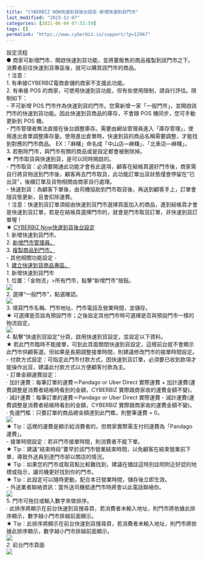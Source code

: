 ```yaml
---
title: "CYBERBIZ NOW快速到貨後台設定-新增快速到貨門市"
last_modified: "2023-12-07"
categories: [2021-06-04 07:51:59]
tags: []
permalink: "https://www.cyberbiz.io/support/?p=12967"
---
```


設定流程  
● 商家可新增門市、開啟快速到貨功能，並將要販售的商品複製到該門市之下。消費者前往快速到貨專區後，就可以購買該門市的商品。  
！注意：  
1\. 有串接CYBERBIZ電商倉儲的商家不支援此功能。  
2\. 有串接 POS 的商家，可使用快速到貨功能，但有些使用限制，請自行評估。限制如下：  
\- 不可新增 POS 門市作為快速到貨的門市。您需新增一家「一般門市」，並開啟該門市的快速到貨功能。因此快速到貨商品的庫存，不會跟 POS
機同步，您可手動更新到 POS 機。  
\-
門市管理者無法直接在後台調整庫存。需要由網站管理員進入「庫存管理」，使用進出倉單調整庫存量。使用進出倉單時，快速到貨的商品名稱需要調整，才能找到對應的門市商品。
EX：「麻糬」命名成「中山店—麻糬」、「北車店—麻糬」。  
3\. 若刪除門市，與門市有關的商品或是設定都會被刪除掉。  
★ 門市取貨與快速到貨，是可以同時開啟的。  
\-
門市取貨：必須要開通此功能才會有此選項，顧客在結帳頁選好門市後，商家需自行將貨物送到門市後，顧客再去門市取貨，此功能訂單出貨狀態僅會停留在“已出貨”，後續訂單及貨物相關由商家自行處理。  
\- 快速到貨：為顧客下單後，由司機協助到門市取貨後，再送到顧客手上，訂單會隨貨態更新，且會扣除運費。  
！注意：快速到貨訂單須經由快速到貨門市選擇頁面加入的商品，進到結帳頁才會是快速到貨訂單，若是在結帳頁選擇門市的，就會是門市取貨訂單，非快速到貨訂單喔！  
★ [CYBERBIZ Now快速到貨後台設定](https://www.cyberbiz.io/support/?p=12783)  
1\. 新增快速到貨門市。  
2\. [新增門市管理員。](https://www.cyberbiz.io/support/?p=12804)  
3\. [複製商品到門市。](https://www.cyberbiz.io/support/?p=12814)  
\- 其他相關功能設定 -  
1\. [建立快速到貨商品專區。](https://www.cyberbiz.io/support/?p=12861)  
_1._   新增快速到貨門市  
1\. 位置：「金物流」>所有門市，點擊“新增門市”按鈕。  
![](https://www.cyberbiz.io/support/wp-content/uploads/2021/08/快速到貨50.png)  
2\. 選擇“一般門市”，點選確認。  
![](https://www.cyberbiz.io/support/wp-content/uploads/2021/06/快速到貨51.png)  
3\. 填寫門市名稱、門市地址、門市電話及營業時間，並儲存。  
★ 可選擇是否設為預設門市；之後設定其他門市時可選擇是否與預設門市一樣的物流設定。  
![](https://www.cyberbiz.io/support/wp-content/uploads/2021/06/快速到貨52.png)  
4\. 點擊“快速到貨設定”分頁，啟用快速到貨設定，並設定以下資料。  
★ 若此門市臨時不能接單，可到此頁面關閉快速到貨設定，這樣前台就不會顯示此門市供顧客選。但如果是長期調整接單時間，則建議修改門市的接單時間設定。  
\- 付款方式設定：可指定此門市付款方式，因快速到貨訂單，必須要已收到款項才能操作出貨，建議此付款方式以方便顧客付款為主。  
\- 訂單金額運費設定：  
· 加計運費：每筆訂單的運費＝Pandago or Uber Direct 實際運費 + 加計運費(運費調整是消費者結帳時看到的金額，CYBERBIZ
實際跟商家收的運費金額不變)。  
· 減計運費：每筆訂單的運費＝Pandago or Uber Direct 實際運費 - 減計運費(運費調整是消費者結帳時看到的金額，CYBERBIZ
實際跟商家收的運費金額不變)。  
· 免運門檻：只要訂單的商品總金額達到此門檻，則整筆運費 = 0。  
![](https://www.cyberbiz.io/support/wp-content/uploads/2021/08/快速到貨54.png)  
★ Tip：這裡的運費是顯示給消費者的，但商家實際需支付的運費為「Pandago 運費」。  
\- 接單時間設定：若非門市接單時間，則消費者不能下單。  
★ Tip：建議“結束時段”要早於該門市營業結束時間，以免顧客在結束營業前下單，導致外送員到達門市卻以關店的情況。  
★ Tip：如果您的門市或取貨點比較難找到，建議在備註這特別註明附近好認的地標或指示，讓司機更好找到你的門市。  
★ Tip：此設定可以隨時更動，配合本日營業時間，儲存後立即生效。  
\- 外送業者聯絡資訊：當外送司機抵達門市時將會以此電話聯絡你。  
![](https://www.cyberbiz.io/support/wp-content/uploads/2021/06/快速到貨53.png)  
5\. 門市可拖拉或輸入數字來做排序。  
· 此排序將顯示在前台快速到貨搜尋頁，若消費者未輸入地址，則門市將依據此排序顯示，數字越小門市排越前面顯示。  
★ Tip：此排序將顯示在前台快速到貨搜尋頁，若消費者未輸入地址，則門市將依據此排序顯示，數字越小門市排越前面顯示。  
![](https://www.cyberbiz.io/support/wp-content/uploads/2021/08/快速到貨57.png)  
_2._   前台門市頁面  
![](https://www.cyberbiz.io/support/wp-content/uploads/2021/08/快速到貨58.png)  

